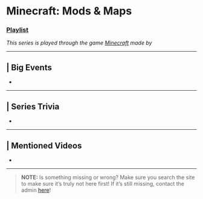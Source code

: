 # Minecraft: Mods & Maps
### [Playlist](https://www.youtube.com/playlist?list=PLwljWXtmIKiSc3ZD9BquRz__Cv-mWP3IJ)
*This series is played through the game [Minecraft]() made by []()*

----

## | Big Events
- 

----

## | Series Trivia
- 

----
 
## | Mentioned Videos
- []()
 
----
 
> **NOTE:** Is something missing or wrong? Make sure you search the site to make sure it’s truly not here first! If it’s still missing, contact the admin [here](../chapter_2.html)!